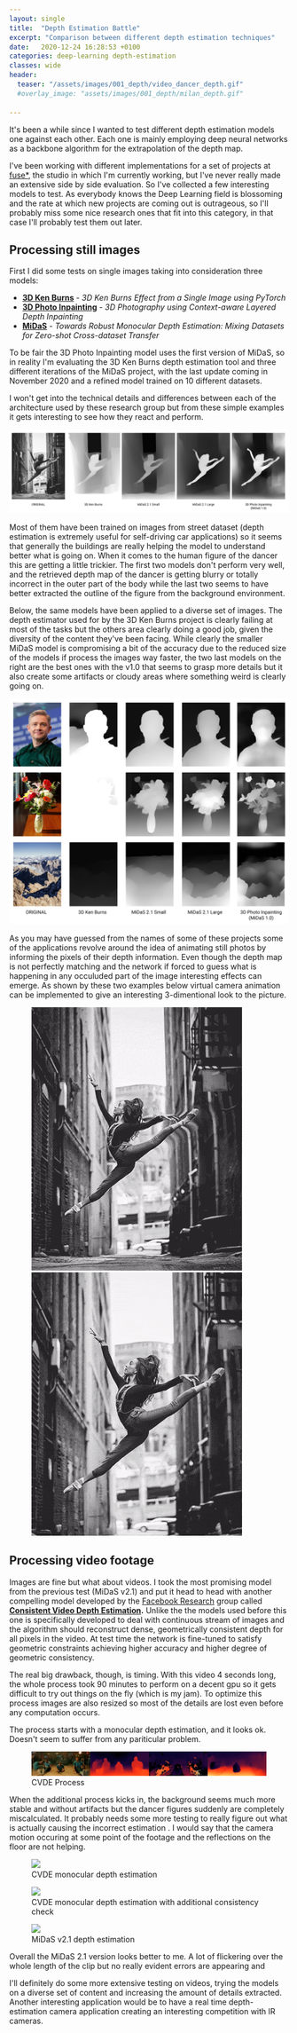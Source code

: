 ```yaml
---
layout: single
title:  "Depth Estimation Battle"
excerpt: "Comparison between different depth estimation techniques"
date:   2020-12-24 16:28:53 +0100
categories: deep-learning depth-estimation
classes: wide
header:
  teaser: "/assets/images/001_depth/video_dancer_depth.gif"
  #overlay_image: "assets/images/001_depth/milan_depth.gif"

---
```


It's been a while since I wanted to test different depth estimation models one against each other. Each one is mainly employing deep neural networks as a backbone algorithm for the extrapolation of the depth map.

I've been working with different implementations for a set of projects at [fuse*](https://www.fuseworks.it/en/), the studio in which I'm currently working, but I've never really made an extensive side by side evaluation. So I've collected a few interesting models to test. As everybody knows the Deep Learning field is blossoming and the rate at which new projects are coming out is outrageous, so I'll probably miss some nice research ones that fit into this category, in that case I'll probably test them out later.

## Processing still images

First I did some tests on single images taking into consideration three models:

- [**3D Ken Burns**](https://github.com/sniklaus/3d-ken-burns) - *3D Ken Burns Effect from a Single Image using PyTorch*
- [**3D Photo Inpainting**](https://github.com/vt-vl-lab/3d-photo-inpainting) - *3D Photography using Context-aware Layered Depth Inpainting*
- [**MiDaS**](https://github.com/intel-isl/MiDaS) - *Towards Robust Monocular Depth Estimation: Mixing Datasets for Zero-shot Cross-dataset Transfer*

To be fair the 3D Photo Inpainting model uses the first version of MiDaS, so in reality I'm evaluating the 3D Ken Burns depth estimation tool and three different iterations of the MiDaS project, with the last update coming in November 2020 and a refined model trained on 10 different datasets.

I won't get into the technical details and differences between each of the architecture used by these research group but from these simple examples it gets interesting to see how they react and perform.

![Depth Estimation Comparison](/assets/images/001_depth/depth_comparison.jpg)

Most of them have been trained on images from street dataset (depth estimation is extremely useful for self-driving car applications) so it seems that generally the buildings are really helping the model to understand better what is going on. When it comes to the human figure of the dancer this are getting a little trickier. The first two models don't perform very well, and the retrieved depth map of the dancer is getting blurry or totally incorrect in the outer part of the body while the last two seems to have better extracted the outline of the figure from the background environment.

Below, the same models have been applied to a diverse set of images. The depth estimator used for by the 3D Ken Burns project is clearly failing at most of the tasks but the others area clearly doing a good job, given the diversity of the content they've been facing. While clearly the smaller MiDaS model is compromising a bit of the accuracy due to the reduced size of the models if process the images way faster, the two last models on the right are the best ones with the v1.0 that seems to grasp more details but it also create some artifacts or cloudy areas where something weird is clearly going on.

![Depth Estimation Comparison](/assets/images/001_depth/depth_comparison2.jpg)

As you may have guessed from the names of some of these projects some of the applications revolve around the idea of animating still photos by informing the pixels of their depth information. Even though the depth map is not perfectly matching and the network if forced to guess what is happening in any occuluded part of the image interesting effects can emerge. As shown by these two examples below virtual camera animation can be implemented to give an interesting 3-dimentional look to the picture.

<figure class="half">
    <img src="/assets/images/001_depth/swing.gif">
    <img src="/assets/images/001_depth/dolly_zoom_in.gif">
</figure>


## Processing video footage

Images are fine but what about videos. I took the most promising model from the previous test (MiDaS v2.1) and put it head to head with another compelling model developed by the [Facebook Research](https://opensource.fb.com/) group called **[Consistent Video Depth Estimation](https://github.com/facebookresearch/consistent_depth).** Unlike the the models used before this one is specifically developed to deal with continuous stream of images and the algorithm should reconstruct dense, geometrically consistent depth for all pixels in the video. At test time the network is fine-tuned to satisfy geometric constraints achieving higher accuracy and higher degree of geometric consistency.

The real big drawback, though, is timing. With this video 4 seconds long, the whole process took 90 minutes to perform on a decent gpu so it gets difficult to try out things on the fly (which is my jam). To optimize this process images are also resized so most of the details are lost even before any computation occurs.

The process starts with a monocular depth estimation, and it looks ok. Doesn't seem to suffer from any pariticular problem.

<figure>
    <img src="/assets/images/001_depth/cvde_process.jpg">
    <figcaption>CVDE Process</figcaption>
</figure>

When the additional process kicks in, the background seems much more stable and without artifacts but the dancer figures suddenly are completely miscalculated.
It probably needs some more testing to really figure out what is actually causing the incorrect estimation . I would say that the camera motion occuring at some point of the footage and the reflections on the floor are not helping.
<figure>
    <img src="/assets/images/001_depth/color_consistent_mc.gif">
    <figcaption>CVDE monocular depth estimation</figcaption>
</figure>

<figure>
    <img src="/assets/images/001_depth/color_consistent_full.gif">
    <figcaption>CVDE monocular depth estimation with additional consistency check</figcaption>
</figure>

<figure>
    <img src="/assets/images/001_depth/color_midas.gif">
    <figcaption>MiDaS v2.1 depth estimation</figcaption>
</figure>


Overall the MiDaS 2.1 version looks better to me. A lot of flickering over the whole length of the clip but no really evident errors are appearing and 

I'll definitely do some more extensive testing on videos, trying the models on a diverse set of content and increasing the amount of details extracted. Another interesting application would be to have a real time depth-estimation camera application creating an interesting competition with IR cameras.